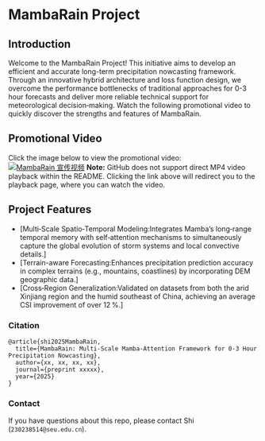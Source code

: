 # MambaRain Project

## Introduction
Welcome to the MambaRain Project! This initiative aims to develop an efficient and accurate long-term precipitation nowcasting framework. Through an innovative hybrid architecture and loss function design, we overcome the performance bottlenecks of traditional approaches for 0-3 hour forecasts and deliver more reliable technical support for meteorological decision‑making. Watch the following promotional video to quickly discover the strengths and features of MambaRain.

## Promotional Video
Click the image below to view the promotional video:
[![MambaRain 宣传视频](https://github.com/axing-git/axing-git.github.io/blob/main/docs/media/MambaRain.png)](https://axing-git.github.io/)
**Note:** GitHub does not support direct MP4 video playback within the README. Clicking the link above will redirect you to the playback page, where you can watch the video.

## Project Features
- [Multi‑Scale Spatio‑Temporal Modeling:Integrates Mamba’s long‑range temporal memory with self‑attention mechanisms to simultaneously capture the global evolution of storm systems and local convective details.]
- [Terrain-aware Forecasting:Enhances precipitation prediction accuracy in complex terrains (e.g., mountains, coastlines) by incorporating DEM geographic data.]
- [Cross‑Region Generalization:Validated on datasets from both the arid Xinjiang region and the humid southeast of China, achieving an average CSI improvement of over 12 %.]
  

### Citation

```
@article{shi2025MambaRain,
  title={MambaRain: Multi-Scale Mamba-Attention Framework for 0-3 Hour Precipitation Nowcasting},
  author={xx, xx, xx, xx},
  journal={preprint xxxxx},
  year={2025}
}
```

### Contact
If you have questions about this repo, please contact Shi (`230238514@seu.edu.cn`).
